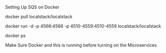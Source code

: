Setting Up SQS on Docker 

docker pull localstack/localstack

docker run -d -p 4566:4566 -p 4510-4559:4510-4559 localstack/localstack

docker ps


Make Sure Docker and this is running before turning on the Microservices